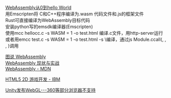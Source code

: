 [WebAssembly从0到hello World](https://baijiahao.baidu.com/s?id=1617283920644138765&wfr=spider&for=pc)  
用Emscripten将 C和C++程序编译为.wasm 代码文件和.js的框架文件  
Rust可直接编译为WebAssembly目标代码  
安装python写的emsdk编译器(Emscripten)  
使用mcc hellocc.c -s WASM = 1 -o test.html 编译.c文件，用http-server运行  
或者用emcc test.c -s WASM = 1 -o test.html -s \编译，通过js Module.ccall(, , , )调用

[图说 WebAssembly](https://www.zcfy.cc/article/an-abridged-cartoon-introduction-to-webassembly-ndash-smashing-magazine)  
[WebAssembly 现状与实战](https://www.ibm.com/developerworks/cn/web/wa-lo-webassembly-status-and-reality/index.html)  
[WebAssembly - MDN](https://developer.mozilla.org/zh-CN/docs/WebAssembly)

[HTML5 2D 游戏开发 - IBM](https://www.ibm.com/developerworks/cn/views/web/libraryview.jsp?sort_by=&show_abstract=true&show_all=&search_flag=&contentarea_by=Web+development&search_by=HTML5+2D+游戏开发&topic_by=-1&type_by=所有类别&ibm-search=搜索)

[Unity发布WebGL---360等部分浏览器不支持](https://yaojiaxinpc.github.io/23unitywebgl360error/)